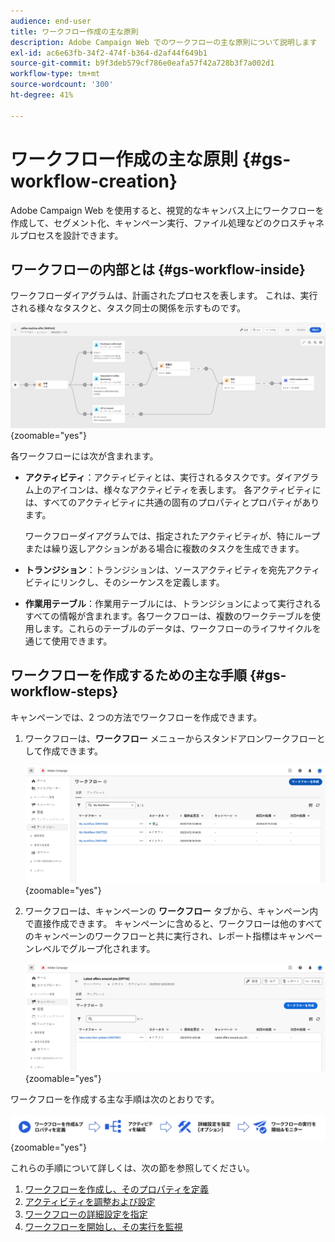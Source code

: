 ```yaml
---
audience: end-user
title: ワークフロー作成の主な原則
description: Adobe Campaign Web でのワークフローの主な原則について説明します
exl-id: ac6e63fb-34f2-474f-b364-d2af44f649b1
source-git-commit: b9f3deb579cf786e0eafa57f42a728b3f7a002d1
workflow-type: tm+mt
source-wordcount: '300'
ht-degree: 41%

---
```


# ワークフロー作成の主な原則 {#gs-workflow-creation}

Adobe Campaign Web を使用すると、視覚的なキャンバス上にワークフローを作成して、セグメント化、キャンペーン実行、ファイル処理などのクロスチャネルプロセスを設計できます。

## ワークフローの内部とは {#gs-workflow-inside}

ワークフローダイアグラムは、計画されたプロセスを表します。 これは、実行される様々なタスクと、タスク同士の関係を示すものです。

![ タスクとその接続を示すワークフローのサンプルダイアグラム ](assets/workflow-example.png){zoomable="yes"}

各ワークフローには次が含まれます。

* **アクティビティ**：アクティビティとは、実行されるタスクです。ダイアグラム上のアイコンは、様々なアクティビティを表します。 各アクティビティには、すべてのアクティビティに共通の固有のプロパティとプロパティがあります。

  ワークフローダイアグラムでは、指定されたアクティビティが、特にループまたは繰り返しアクションがある場合に複数のタスクを生成できます。

* **トランジション**：トランジションは、ソースアクティビティを宛先アクティビティにリンクし、そのシーケンスを定義します。

* **作業用テーブル**：作業用テーブルには、トランジションによって実行されるすべての情報が含まれます。各ワークフローは、複数のワークテーブルを使用します。これらのテーブルのデータは、ワークフローのライフサイクルを通じて使用できます。

## ワークフローを作成するための主な手順 {#gs-workflow-steps}

キャンペーンでは、2 つの方法でワークフローを作成できます。

1. ワークフローは、**ワークフロー** メニューからスタンドアロンワークフローとして作成できます。

   ![ スタンドアロンワークフローを作成するためのインターフェイスのスクリーンショット ](assets/create-a-standalone-wf.png){zoomable="yes"}

1. ワークフローは、キャンペーンの **ワークフロー** タブから、キャンペーン内で直接作成できます。 キャンペーンに含めると、ワークフローは他のすべてのキャンペーンのワークフローと共に実行され、レポート指標はキャンペーンレベルでグループ化されます。

   ![ キャンペーン内でワークフローを作成するためのインターフェイスのスクリーンショット ](assets/create-a-wf-from-a-campaign.png){zoomable="yes"}

ワークフローを作成する主な手順は次のとおりです。

![ ワークフロー作成プロセスを示す図 ](assets/workflow-creation-process.png){zoomable="yes"}

これらの手順について詳しくは、次の節を参照してください。

1. [ワークフローを作成し、そのプロパティを定義](create-workflow.md)
1. [アクティビティを調整および設定](orchestrate-activities.md)
1. [ワークフローの詳細設定を指定](workflow-settings.md)
1. [ワークフローを開始し、その実行を監視](start-monitor-workflows.md)